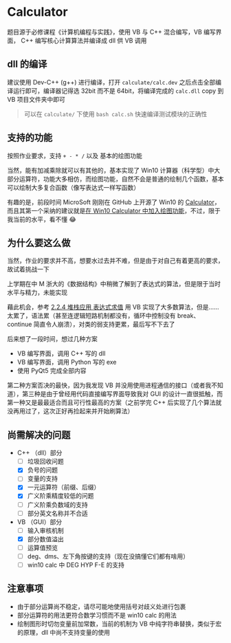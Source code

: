 # Calculator

题目源于必修课程《计算机编程与实践》，使用 VB 与 C++ 混合编写，VB 编写界面， C++ 编写核心计算算法并编译成 dll 供 VB 调用

## dll 的编译

建议使用 Dev-C++ (g++) 进行编译，打开 `calculate/calc.dev` 之后点击全部编译运行即可，编译器记得选 32bit 而不是 64bit，将编译完成的 `calc.dll` copy 到 VB 项目文件夹中即可

> 可以在 `calculate/` 下使用 `bash calc.sh` 快速编译测试模块的正确性

## 支持的功能

按照作业要求，支持 `+ - * /` 以及 基本的绘图功能

当然，能有加减乘除就可以有其他的，基本实现了 Win10 计算器（科学型）中大部分运算符，功能大多相仿，而绘图功能，自然不会是普通的绘制几个函数，基本可以绘制大多复合函数（像写表达式一样写函数）

有趣的是，前段时间 MicroSoft 刚刚在 GitHub 上开源了 Win10 的 [Calculator](https://github.com/Microsoft/calculator)，而且其第一个采纳的建议就是[在 Win10 Calculator 中加入绘图功能](https://github.com/Microsoft/calculator/issues/338)，不过，限于我当前的水平，看不懂 :joy:

## 为什么要这么做

当然，作业的要求并不高，想要水过去并不难，但是由于对自己有着更高的要求，故试着挑战一下

上学期在中 M 浙大的《数据结构》中稍微了解到了表达式的算法，但是限于当时水平与精力，未能实现

藉此机会，参考 [2.2.4 堆栈应用 表达式求值](https://jdvodrvfb210d.vod.126.net/mooc-video/nos/mp4/2015/08/16/1979019_sd.mp4?ak=7909bff134372bffca53cdc2c17adc27a4c38c6336120510aea1ae1790819de8d86e907c01560a8776d8eae2f67f38fa5970eda0513b3240302cc1ec4e1275903059f726dc7bb86b92adbc3d5b34b132ce1a5ac006f324f3a00d1019ae5ad63e) 用 VB 实现了大多数算法，但是…… 太累了，语法累（甚至连逻辑短路机制都没有，循环中控制没有 break、continue 简直令人崩溃），对类的弱支持更累，最后写不下去了

后来想了一段时间，想过几种方案

-  VB 编写界面，调用 C++ 写的 dll
-  VB 编写界面，调用 Python 写的 exe
-  使用 PyQt5 完成全部内容

第二种方案否决的最快，因为我发现 VB 并没用使用进程通信的接口（或者我不知道），第三种是由于曾经用代码直接编写界面导致我对 GUI 的设计一直很抵触，而第一种又是最最适合而且可行性最高的方案（之前学完 C++ 后实现了几个算法就没再用过了，这次正好再捡起来并开始刷算法）

## 尚需解决的问题

-  C++ （dll）部分
   -  [ ] 垃圾回收问题
   -  [x] 负号的问题
   -  [ ] 变量的支持
   -  [x] 一元运算符（前缀、后缀）
   -  [x] 广义阶乘精度较低的问题
   -  [ ] 广义阶乘负数域的支持
   -  [ ] 部分英文名称并不合适
-  VB （GUI）部分
   -  [ ] 输入审核机制
   -  [x] 部分数值溢出
   -  [ ] 运算值预览
   -  [ ] deg、dms、左下角按键的支持（现在没搞懂它们都有啥用）
   -  [ ] win10 calc 中 DEG HYP F-E 的支持

## 注意事项

-  由于部分运算尚不稳定，请尽可能地使用括号对歧义处进行包裹
-  部分运算符的用法更符合数学习惯而不是 win10 calc 的用法
-  绘制图形时切勿变量前加常数，当前的机制为 VB 中纯字符串替换，类似于宏的原理，dll 中尚不支持变量的使用
